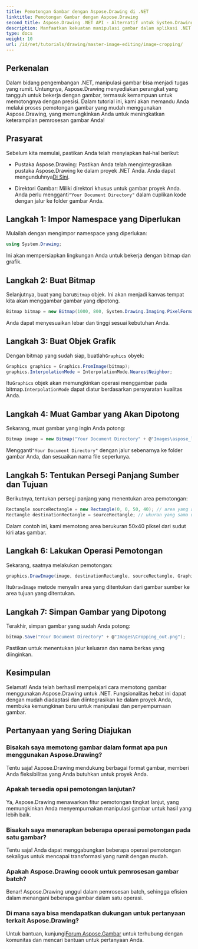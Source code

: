 ```yaml
---
title: Pemotongan Gambar dengan Aspose.Drawing di .NET
linktitle: Pemotongan Gambar dengan Aspose.Drawing
second_title: Aspose.Drawing .NET API - Alternatif untuk System.Drawing.Common
description: Manfaatkan kekuatan manipulasi gambar dalam aplikasi .NET Anda dengan panduan langkah demi langkah untuk memotong gambar menggunakan Aspose.Drawing. Tutorial ini mencakup semua yang perlu Anda ketahui, mulai dari membuat Bitmap hingga menyimpan gambar hasil pemotongan akhir.
type: docs
weight: 10
url: /id/net/tutorials/drawing/master-image-editing/image-cropping/
---
```

## Perkenalan

Dalam bidang pengembangan .NET, manipulasi gambar bisa menjadi tugas yang rumit. Untungnya, Aspose.Drawing menyediakan perangkat yang tangguh untuk bekerja dengan gambar, termasuk kemampuan untuk memotongnya dengan presisi. Dalam tutorial ini, kami akan memandu Anda melalui proses pemotongan gambar yang mudah menggunakan Aspose.Drawing, yang memungkinkan Anda untuk meningkatkan keterampilan pemrosesan gambar Anda!

## Prasyarat

Sebelum kita memulai, pastikan Anda telah menyiapkan hal-hal berikut:

-  Pustaka Aspose.Drawing: Pastikan Anda telah mengintegrasikan pustaka Aspose.Drawing ke dalam proyek .NET Anda. Anda dapat mengunduhnya[Di Sini](https://releases.aspose.com/drawing/net/).
  
-  Direktori Gambar: Miliki direktori khusus untuk gambar proyek Anda. Anda perlu mengganti`"Your Document Directory"` dalam cuplikan kode dengan jalur ke folder gambar Anda.

## Langkah 1: Impor Namespace yang Diperlukan

Mulailah dengan mengimpor namespace yang diperlukan:

```csharp
using System.Drawing;
```

Ini akan mempersiapkan lingkungan Anda untuk bekerja dengan bitmap dan grafik.

## Langkah 2: Buat Bitmap

 Selanjutnya, buat yang baru`Bitmap` objek. Ini akan menjadi kanvas tempat kita akan menggambar gambar yang dipotong.

```csharp
Bitmap bitmap = new Bitmap(1000, 800, System.Drawing.Imaging.PixelFormat.Format32bppPArgb);
```

Anda dapat menyesuaikan lebar dan tinggi sesuai kebutuhan Anda.

## Langkah 3: Buat Objek Grafik

 Dengan bitmap yang sudah siap, buatlah`Graphics` obyek:

```csharp
Graphics graphics = Graphics.FromImage(bitmap);
graphics.InterpolationMode = InterpolationMode.NearestNeighbor;
```

 Itu`Graphics` objek akan memungkinkan operasi menggambar pada bitmap.`InterpolationMode` dapat diatur berdasarkan persyaratan kualitas Anda.

## Langkah 4: Muat Gambar yang Akan Dipotong

Sekarang, muat gambar yang ingin Anda potong:

```csharp
Bitmap image = new Bitmap("Your Document Directory" + @"Images\aspose_logo.png");
```

 Mengganti`"Your Document Directory"` dengan jalur sebenarnya ke folder gambar Anda, dan sesuaikan nama file seperlunya.

## Langkah 5: Tentukan Persegi Panjang Sumber dan Tujuan

Berikutnya, tentukan persegi panjang yang menentukan area pemotongan:

```csharp
Rectangle sourceRectangle = new Rectangle(0, 0, 50, 40); // area yang akan dipotong
Rectangle destinationRectangle = sourceRectangle; // ukuran yang sama untuk tujuan
```

Dalam contoh ini, kami memotong area berukuran 50x40 piksel dari sudut kiri atas gambar.

## Langkah 6: Lakukan Operasi Pemotongan

Sekarang, saatnya melakukan pemotongan:

```csharp
graphics.DrawImage(image, destinationRectangle, sourceRectangle, GraphicsUnit.Pixel);
```

 Itu`DrawImage` metode menyalin area yang ditentukan dari gambar sumber ke area tujuan yang ditentukan.

## Langkah 7: Simpan Gambar yang Dipotong

Terakhir, simpan gambar yang sudah Anda potong:

```csharp
bitmap.Save("Your Document Directory" + @"Images\Cropping_out.png");
```

Pastikan untuk menentukan jalur keluaran dan nama berkas yang diinginkan.

## Kesimpulan

Selamat! Anda telah berhasil mempelajari cara memotong gambar menggunakan Aspose.Drawing untuk .NET. Fungsionalitas hebat ini dapat dengan mudah diadaptasi dan diintegrasikan ke dalam proyek Anda, membuka kemungkinan baru untuk manipulasi dan penyempurnaan gambar.

## Pertanyaan yang Sering Diajukan

### Bisakah saya memotong gambar dalam format apa pun menggunakan Aspose.Drawing?

Tentu saja! Aspose.Drawing mendukung berbagai format gambar, memberi Anda fleksibilitas yang Anda butuhkan untuk proyek Anda.

### Apakah tersedia opsi pemotongan lanjutan?

Ya, Aspose.Drawing menawarkan fitur pemotongan tingkat lanjut, yang memungkinkan Anda menyempurnakan manipulasi gambar untuk hasil yang lebih baik.

### Bisakah saya menerapkan beberapa operasi pemotongan pada satu gambar?

Tentu saja! Anda dapat menggabungkan beberapa operasi pemotongan sekaligus untuk mencapai transformasi yang rumit dengan mudah.

### Apakah Aspose.Drawing cocok untuk pemrosesan gambar batch?

Benar! Aspose.Drawing unggul dalam pemrosesan batch, sehingga efisien dalam menangani beberapa gambar dalam satu operasi.

### Di mana saya bisa mendapatkan dukungan untuk pertanyaan terkait Aspose.Drawing?

 Untuk bantuan, kunjungi[Forum Aspose.Gambar](https://forum.aspose.com/c/diagram/17) untuk terhubung dengan komunitas dan mencari bantuan untuk pertanyaan Anda.